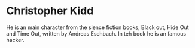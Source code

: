 # Christopher Kidd
He is an main character from the sience fiction books, Black out, Hide Out and Time Out, written by Andreas Eschbach. In teh book he is an famous hacker.
